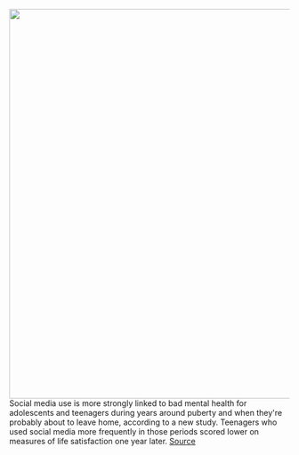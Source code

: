 <img src='https://cdn.vox-cdn.com/thumbor/NqNTXPflBNmY6GWZE6-aIaLO4QI=/0x0:2040x1360/1200x800/filters:focal(857x517:1183x843)/cdn.vox-cdn.com/uploads/chorus_image/image/70686186/akrales_210917_4760_0331.0.jpg' width='700px' /><br/>
Social media use is more strongly linked to bad mental health for adolescents and teenagers during years around puberty and when they're probably about to leave home, according to a new study. Teenagers who used social media more frequently in those periods scored lower on measures of life satisfaction one year later.
<a href='https://www.theverge.com/2022/3/29/23000460/social-media-mental-health-window-puberty'> Source <a/>